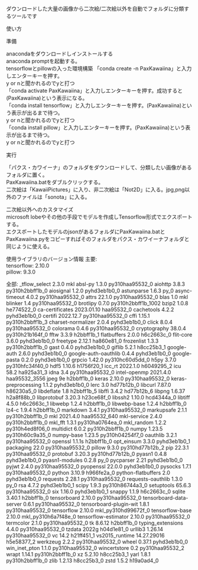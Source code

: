 ダウンロードした大量の画像から二次絵/二次絵以外を自動でフォルダに分類するツールです

使い方  

準備  

anacondaをダウンロードしインストールする  
anaconda promptを起動する。  
tensorflowとpillowの入った環境構築
「conda create -n PaxKawaiina」と入力しエンターキーを押す。  
y or nと聞かれるのでyと打つ  
「conda activate PaxKawaiina」と入力しエンターキーを押す。成功すると(PaxKawaiina)という表示になる。  
「conda install tensorflow」と入力しエンターキーを押す。(PaxKawaiina)という表示が出るまで待つ。  
y or nと聞かれるのでyと打つ  
「conda install pillow」と入力しエンターキーを押す。(PaxKawaiina)という表示が出るまで待つ。  
y or nと聞かれるのでyと打つ  

実行  

「パクス・カワイーナ」のフォルダをダウンロードして、分類したい画像があるフォルダに置く。  
PaxKawaiina.batをダブルクリックする。  
二次絵は「KawaiiPictures」に入り、非二次絵は「Not2D」に入る。jpg,png以外のファイルは「sonota」に入る。  

二次絵以外へのカスタマイズ  
microsoft lobeやその他の手段でモデルを作成しTensorflow形式でエクスポートする。  
エクスポートしたモデルのjsonがあるフォルダにPaxKawaiina.batとPaxKawaiina.pyをコピーすればそのフォルダをパクス・カワイーナフォルダと同じように使える。  


使用ライブラリのバージョン情報 
主要:  
tensorflow: 2.10.0  
pillow: 9.3.0  

全部:
_tflow_select             2.3.0                       mkl 
absl-py                   1.3.0           py310haa95532_0
aiohttp                   3.8.3           py310h2bbff1b_0
aiosignal                 1.2.0              pyhd3eb1b0_0
astunparse                1.6.3                      py_0
async-timeout             4.0.2           py310haa95532_0
attrs                     22.1.0          py310haa95532_0
blas                      1.0                         mkl
blinker                   1.4             py310haa95532_0
brotlipy                  0.7.0           py310h2bbff1b_1002
bzip2                     1.0.8                he774522_0
ca-certificates           2023.01.10           haa95532_0
cachetools                4.2.2              pyhd3eb1b0_0
certifi                   2022.12.7       py310haa95532_0
cffi                      1.15.1          py310h2bbff1b_3
charset-normalizer        2.0.4              pyhd3eb1b0_0
click                     8.0.4           py310haa95532_0
colorama                  0.4.6           py310haa95532_0
cryptography              38.0.4          py310h21b164f_0
fftw                      3.3.9                h2bbff1b_1
flatbuffers               2.0.0                h6c2663c_0
flit-core                 3.6.0              pyhd3eb1b0_0
freetype                  2.12.1               ha860e81_0
frozenlist                1.3.3           py310h2bbff1b_0
gast                      0.4.0              pyhd3eb1b0_0
giflib                    5.2.1                h8cc25b3_1
google-auth               2.6.0              pyhd3eb1b0_0
google-auth-oauthlib      0.4.4              pyhd3eb1b0_0
google-pasta              0.2.0              pyhd3eb1b0_0
grpcio                    1.42.0          py310hc60d5dd_0
h5py                      3.7.0           py310hfc34f40_0
hdf5                      1.10.6               h1756f20_1
icc_rt                    2022.1.0             h6049295_2
icu                       58.2                 ha925a31_3
idna                      3.4             py310haa95532_0
intel-openmp              2021.4.0          haa95532_3556
jpeg                      9e                   h2bbff1b_0
keras                     2.10.0          py310haa95532_0
keras-preprocessing       1.1.2              pyhd3eb1b0_0
lerc                      3.0                  hd77b12b_0
libcurl                   7.87.0               h86230a5_0
libdeflate                1.8                  h2bbff1b_5
libffi                    3.4.2                hd77b12b_6
libpng                    1.6.37               h2a8f88b_0
libprotobuf               3.20.3               h23ce68f_0
libssh2                   1.10.0               hcd4344a_0
libtiff                   4.5.0                h6c2663c_1
libwebp                   1.2.4                h2bbff1b_0
libwebp-base              1.2.4                h2bbff1b_0
lz4-c                     1.9.4                h2bbff1b_0
markdown                  3.4.1           py310haa95532_0
markupsafe                2.1.1           py310h2bbff1b_0
mkl                       2021.4.0           haa95532_640
mkl-service               2.4.0           py310h2bbff1b_0
mkl_fft                   1.3.1           py310ha0764ea_0
mkl_random                1.2.2           py310h4ed8f06_0
multidict                 6.0.2           py310h2bbff1b_0
numpy                     1.23.5          py310h60c9a35_0
numpy-base                1.23.5          py310h04254f7_0
oauthlib                  3.2.1           py310haa95532_0
openssl                   1.1.1s               h2bbff1b_0
opt_einsum                3.3.0              pyhd3eb1b0_1
packaging                 22.0            py310haa95532_0
pillow                    9.3.0           py310hd77b12b_2
pip                       22.3.1          py310haa95532_0
protobuf                  3.20.3          py310hd77b12b_0
pyasn1                    0.4.8              pyhd3eb1b0_0
pyasn1-modules            0.2.8                      py_0
pycparser                 2.21               pyhd3eb1b0_0
pyjwt                     2.4.0           py310haa95532_0
pyopenssl                 22.0.0             pyhd3eb1b0_0
pysocks                   1.7.1           py310haa95532_0
python                    3.10.9               h966fe2a_0
python-flatbuffers        2.0                pyhd3eb1b0_0
requests                  2.28.1          py310haa95532_0
requests-oauthlib         1.3.0                      py_0
rsa                       4.7.2              pyhd3eb1b0_1
scipy                     1.9.3           py310h86744a3_0
setuptools                65.6.3          py310haa95532_0
six                       1.16.0             pyhd3eb1b0_1
snappy                    1.1.9                h6c2663c_0
sqlite                    3.40.1               h2bbff1b_0
tensorboard               2.10.0          py310haa95532_0
tensorboard-data-server   0.6.1           py310haa95532_0
tensorboard-plugin-wit    1.8.1           py310haa95532_0
tensorflow                2.10.0          mkl_py310hd99672f_0
tensorflow-base           2.10.0          mkl_py310h6a7f48e_0
tensorflow-estimator      2.10.0          py310haa95532_0
termcolor                 2.1.0           py310haa95532_0
tk                        8.6.12               h2bbff1b_0
typing_extensions         4.4.0           py310haa95532_0
tzdata                    2022g                h04d1e81_0
urllib3                   1.26.14         py310haa95532_0
vc                        14.2                 h21ff451_1
vs2015_runtime            14.27.29016          h5e58377_2
werkzeug                  2.2.2           py310haa95532_0
wheel                     0.37.1             pyhd3eb1b0_0
win_inet_pton             1.1.0           py310haa95532_0
wincertstore              0.2             py310haa95532_2
wrapt                     1.14.1          py310h2bbff1b_0
xz                        5.2.10               h8cc25b3_1
yarl                      1.8.1           py310h2bbff1b_0
zlib                      1.2.13               h8cc25b3_0
zstd                      1.5.2                h19a0ad4_0
